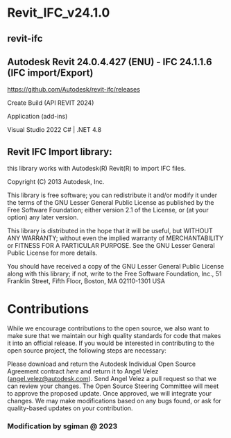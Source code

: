 
# Revit_IFC_v24.1.0

## revit-ifc

## Autodesk Revit 24.0.4.427 (ENU) - IFC 24.1.1.6 (IFC import/Export)

https://github.com/Autodesk/revit-ifc/releases

 Create Build (API REVIT 2024) 

 Application (add-ins)
 
 Visual Studio 2022 
 C# | .NET 4.8


## Revit IFC Import library: 

this library works with Autodesk(R) Revit(R) to import IFC files.

Copyright (C) 2013  Autodesk, Inc.
 
This library is free software; you can redistribute it and/or
modify it under the terms of the GNU Lesser General Public
License as published by the Free Software Foundation; either
version 2.1 of the License, or (at your option) any later version.

This library is distributed in the hope that it will be useful,
but WITHOUT ANY WARRANTY; without even the implied warranty of
MERCHANTABILITY or FITNESS FOR A PARTICULAR PURPOSE.  See the GNU
Lesser General Public License for more details.

You should have received a copy of the GNU Lesser General Public
License along with this library; if not, write to the Free Software
Foundation, Inc., 51 Franklin Street, Fifth Floor, Boston, MA  02110-1301  USA


# Contributions

While we encourage contributions to the open source, we also want to make sure that we maintain our high quality standards for code that makes it into an official release. If you would be interested in contributing to the open source project, the following steps are necessary:

Please download and return the Autodesk Individual Open Source Agreement contract _here_ and return it to Angel Velez (angel.velez@autodesk.com).
Send Angel Velez a pull request so that we can review your changes.
The Open Source Steering Committee will meet to approve the proposed update.
Once approved, we will integrate your changes. We may make modifications based on any bugs found, or ask for quality-based updates on your contribution.


### Modification by sgiman @ 2023
